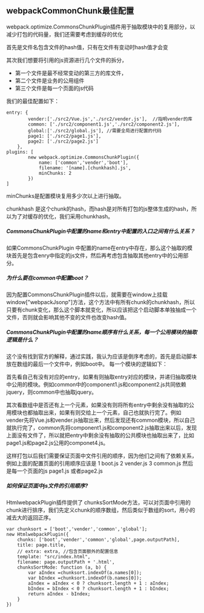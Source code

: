 ## webpackCommonChunk最佳配置
webpack.optimize.CommonsChunkPlugin插件用于抽取模块中的复用部分，以减少打包的代码量，我们还需要考虑到缓存的优化

首先是文件名包含文件的hash值，只有在文件有变动时hash值才会变

其次我们想要将引用的js资源进行几个文件的拆分，
- 第一个文件是最不经常变动的第三方的库文件，
- 第二个文件是业务的公用组件
- 第三个文件是每一个页面的js代码

我们的最佳配置如下：
```
entry: {
        vender:['./src2/Vue.js','./src2/vender.js'],  //指明vender的库
        common: ['./src2/component1.js','./src2/component2.js'],
        global:['./src2/global.js'], //需要全局进行配置的代码
        page1: ['./src2/page1.js'],
        page2: ['./src2/page2.js']
    },
plugins: [
        new webpack.optimize.CommonsChunkPlugin({
            name: ['common','vender','boot'], 
            filename: '[name].[chunkhash].js',
            minChunks: 2
        })
]
```

minChunks是配置模块复用多少次以上进行抽取。

chunkhash 是这个chunk的hash，而hash是对所有打包的js整体生成的hash，所以为了对缓存的优化，我们采用chunkhash。

##### CommonsChunkPlugin中配置的name和entry中配置的入口之间有什么关系？
如果CommonsChunkPlugin 中配置的name在entry中存在，那么这个抽取的模块首先是包含enry中指定的js文件，然后再考虑包含抽取其他entry中的公用部分。

##### 为什么要在common中配置boot？
因为配置CommonsChunkPlugin插件以后，就需要在window上挂载window["webpackJsonp"]方法，这个方法中有所有chunk的chunkhash，所以只要有chunk变化，那么这个脚本就变化，所以应该把这个启动脚本单独抽成一个文件，否则就会影响其他不变的文件也改变hash值。

##### CommonsChunkPlugin中配置的name顺序有什么关系，每一个公用模块的抽取逻辑是什么？
这个没有找到官方的解释，通过实践，我认为应该是倒序考虑的，首先是启动脚本放在数组的最后一个文件中，例如boot中。
每一个模块的逻辑如下：

首先看自己有没有对应的entry，如果有则抽取entry对应的模块，并递归抽取模块中公用的模块。例如common中的component1.js和component2.js共同依赖jquery，则common中也抽取jquery。

其次看数组中是否还有上一个元素，如果没有则将所有entry中剩余没有抽取的公用模块也都抽取出来，如果有则交给上一个元素，自己也就执行完了。例如vender先将Vue.js和vender.js抽取出来，然后发现还有common模块，所以自己就执行完了，common先将component1.js和component2.js抽取出来以后，发现上面没有文件了，所以就把entry中剩余没有抽取的公共模块也抽取出来了，比如page1.js和page2.js公用的componet4.js。


这样打包以后我们需要保证页面中文件引用的顺序，因为他们之间有了依赖关系，例如上面的配置页面的引用顺序应该是
1 boot.js
2 vender.js
3 common.js
然后是每一个页面的js  page1.js 或者page2.js

##### 如何保证页面中js文件的引用顺序?
HtmlwebpackPlugin插件提供了 chunksSortMode方法，可以对页面中引用的chunk进行排序，我们先定义chunk的顺序数组，然后类似于数组的sort，用小的减去大的返回正序。
```
var chunksort = ['boot','vender','common','global'];
new HtmlwebpackPlugin({
    chunks: ['boot','vender','common','global',page.outputPath],
    title: page.title,
    // extra: extra, //包含页面额外的配置信息
    template: "src/index.html",
    filename: page.outputPath + '.html',
    chunksSortMode: function (a, b) {
        var aIndex =chunksort.indexOf(a.names[0]);
        var bIndex =chunksort.indexOf(b.names[0]);
        aIndex = aIndex < 0 ? chunksort.length + 1 : aIndex;
        bIndex = bIndex < 0 ? chunksort.length + 1 : bIndex;
        return aIndex - bIndex;
    }
})
```


